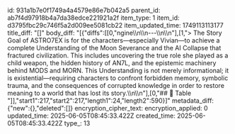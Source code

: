 id: 931a1b7e0f1749a4a4579e86e7b042a5
parent_id: ab7f4d97918b4a7da38edce221921a2f
item_type: 1
item_id: d3795fbc29c746f5a2d009ee5081cb22
item_updated_time: 1749113113177
title_diff: "[]"
body_diff: "[{\"diffs\":[[0,\"ngine\\\n\\\n---\\\n\\\n\"],[1,\"> The Story Goal of ASTRO7EX is for the characters—especially Vivian—to achieve a complete Understanding of the Moon Severance and the AI Collapse that fractured civilization. This includes uncovering the true role she played as a child weapon, the hidden history of AN7L, and the epistemic machinery behind MODS and MORN. This Understanding is not merely informational; it is existential—requiring characters to confront forbidden memory, symbolic trauma, and the consequences of corrupted knowledge in order to restore meaning to a world that has lost its story.\\\n\\\n\"],[0,\"## 📙 Table \"]],\"start1\":217,\"start2\":217,\"length1\":24,\"length2\":590}]"
metadata_diff: {"new":{},"deleted":[]}
encryption_cipher_text: 
encryption_applied: 0
updated_time: 2025-06-05T08:45:33.422Z
created_time: 2025-06-05T08:45:33.422Z
type_: 13